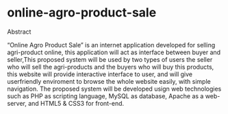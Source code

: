 # online-agro-product-sale
Abstract

“Online Agro Product Sale” is an internet application developed
for selling agri-product online, this application will act as
interface between buyer and seller,This proposed system will be
used by two types of users the seller who will sell the agri-products
and the buyers who will buy this products, this website will provide
interactive interface to user, and will give userfriendly enviroment
to browse the whole website easily, with simple navigation.
The proposed system will be developed usign web technologies
such as PHP as scripting language, MySQL as database, Apache
as a web-server, and HTML5 & CSS3 for front-end.
